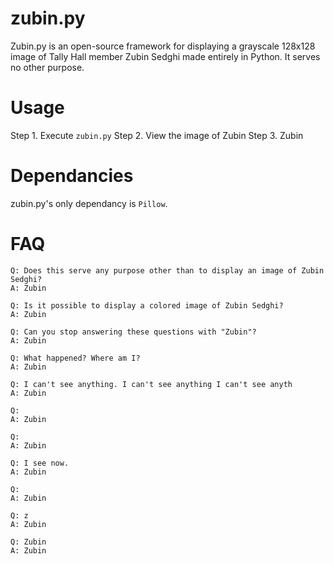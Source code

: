 # zubin.py
Zubin.py is an open-source framework for displaying a grayscale 128x128 image of Tally Hall member Zubin Sedghi made entirely in Python. It serves no other purpose.

# Usage
Step 1. Execute `zubin.py`
Step 2. View the image of Zubin
Step 3. Zubin

# Dependancies
zubin.py's only dependancy is `Pillow`.

# FAQ
```
Q: Does this serve any purpose other than to display an image of Zubin Sedghi?
A: Zubin
```
```
Q: Is it possible to display a colored image of Zubin Sedghi?
A: Zubin
```
```
Q: Can you stop answering these questions with "Zubin"?
A: Zubin
```
```
Q: What happened? Where am I?
A: Zubin
```
```
Q: I can't see anything. I can't see anything I can't see anyth
A: Zubin
```
```
Q:
A: Zubin
```
```
Q: 
A: Zubin
```
```
Q: I see now.
A: Zubin
```
```
Q: 
A: Zubin
```
```
Q: z
A: Zubin
```
```
Q: Zubin
A: Zubin
```
